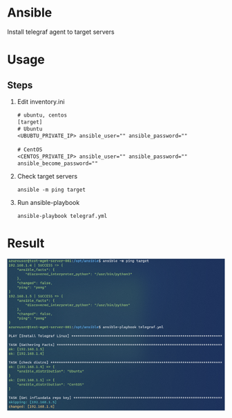 # Ansible
Install telegraf agent to target servers

# Usage
## Steps
1. Edit inventory.ini
    ```
    # ubuntu, centos
    [target]
    # Ubuntu
    <UBUBTU_PRIVATE_IP> ansible_user="" ansible_password=""

    # CentOS
    <CENTOS_PRIVATE_IP> ansible_user="" ansible_password=""  ansible_become_password=""
    ```

2. Check target servers
    ```
    ansible -m ping target
    ```

3. Run ansible-playbook
    ```
    ansible-playbook telegraf.yml
    ```
# Result
![ansible](../_img/ansible.png)